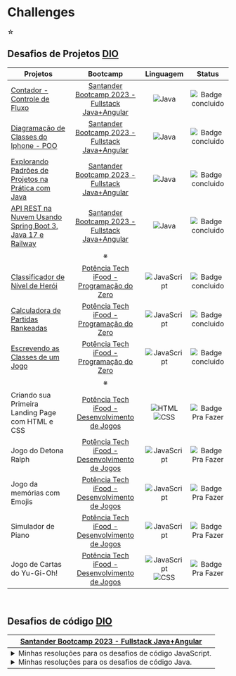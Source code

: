# Challenges

☆

## Desafios de Projetos [DIO](https://web.dio.me)

| Projetos | Bootcamp |  Linguagem | Status |
| ------ | :----------: | :----------: | :---: |
| [Contador - Controle de Fluxo](https://github.com/arodlima/bootcamp-challenges/tree/main/DIO/01_Santander-Fullstack-Java-Angular/controle-fluxo) | [Santander Bootcamp 2023 - Fullstack Java+Angular](https://web.dio.me/track/bf7abb82-1324-4074-9949-f474a1a911fe) | ![Java](https://img.shields.io/badge/-Java-05122A?style=flat&logo=openjdk) | ![Badge concluido](https://img.shields.io/badge/CONCLUIDO-44CC11) | 
| [Diagramação de Classes do Iphone - POO](https://github.com/arodlima/bootcamp-challenges/tree/main/DIO/01_Santander-Fullstack-Java-Angular/iphone-poo) | [Santander Bootcamp 2023 - Fullstack Java+Angular](https://web.dio.me/track/bf7abb82-1324-4074-9949-f474a1a911fe)| ![Java](https://img.shields.io/badge/-Java-05122A?style=flat&logo=openjdk) |  ![Badge concluido](https://img.shields.io/badge/CONCLUIDO-44CC11) |
| [Explorando Padrões de Projetos na Prática com Java](https://github.com/arodlima/bootcamp-challenges/tree/main/DIO/01_Santander-Fullstack-Java-Angular/padroes-projeto-spring) | [Santander Bootcamp 2023 - Fullstack Java+Angular](https://web.dio.me/track/bf7abb82-1324-4074-9949-f474a1a911fe)| ![Java](https://img.shields.io/badge/-Java-05122A?style=flat&logo=openjdk) | ![Badge concluido](https://img.shields.io/badge/CONCLUIDO-44CC11) | 
| [API REST na Nuvem Usando Spring Boot 3, Java 17 e Railway](https://github.com/arodlima/santander-dev-week-2023-api) | [Santander Bootcamp 2023 - Fullstack Java+Angular](https://web.dio.me/track/bf7abb82-1324-4074-9949-f474a1a911fe)| ![Java](https://img.shields.io/badge/-Java-05122A?style=flat&logo=openjdk) | ![Badge concluido](https://img.shields.io/badge/CONCLUIDO-44CC11) |
|ㅤ| ※ |ㅤ|ㅤ|ㅤ|
| [Classificador de Nível de Herói](https://github.com/arodlima/bootcamp-challenges/tree/main/DIO/02_Potencia-Tech-iFood/01_Programacao-do-Zero/Classificador%20de%20Nível%20de%20Herói) | [Potência Tech iFood - Programação do Zero](https://web.dio.me/track/potencia-tech-ifood-programacao-do-zero) | ![JavaScript](https://img.shields.io/badge/-JavaScript-05122A?style=flat&logo=JavaScript) | ![Badge concluido](https://img.shields.io/badge/CONCLUIDO-44CC11) |
| [Calculadora de Partidas Rankeadas](https://github.com/arodlima/bootcamp-challenges/tree/main/DIO/02_Potencia-Tech-iFood/01_Programacao-do-Zero/Calculadora%20de%20Partidas%20Rankeadas) | [Potência Tech iFood - Programação do Zero](https://web.dio.me/track/potencia-tech-ifood-programacao-do-zero) | ![JavaScript](https://img.shields.io/badge/-JavaScript-05122A?style=flat&logo=JavaScript) | ![Badge concluido](https://img.shields.io/badge/CONCLUIDO-44CC11) | 
| [Escrevendo as Classes de um Jogo](https://github.com/arodlima/bootcamp-challenges/tree/main/DIO/02_Potencia-Tech-iFood/01_Programacao-do-Zero/Escrevendo%20as%20Classes%20de%20um%20Jogo) | [Potência Tech iFood - Programação do Zero](https://web.dio.me/track/potencia-tech-ifood-programacao-do-zero) | ![JavaScript](https://img.shields.io/badge/-JavaScript-05122A?style=flat&logo=JavaScript) | ![Badge concluido](https://img.shields.io/badge/CONCLUIDO-44CC11) |
|ㅤ| ※ |ㅤ|ㅤ|ㅤ|
| Criando sua Primeira Landing Page com HTML e CSS | [Potência Tech iFood - Desenvolvimento de Jogos](https://web.dio.me/track/potencia-tech-ifood-desenvolvimento-de-jogos) | ![HTML](https://img.shields.io/badge/-HTML-05122A?style=flat&logo=html5) <br> ![CSS](https://img.shields.io/badge/-CSS-05122A?style=flat&logo=css3) | ![Badge Pra Fazer](https://img.shields.io/badge/PARA%20FAZER-9999A1) | 
| Jogo do Detona Ralph | [Potência Tech iFood - Desenvolvimento de Jogos](https://web.dio.me/track/potencia-tech-ifood-desenvolvimento-de-jogos) | ![JavaScript](https://img.shields.io/badge/-JavaScript-05122A?style=flat&logo=JavaScript) | ![Badge Pra Fazer](https://img.shields.io/badge/PARA%20FAZER-9999A1) | 
| Jogo da memórias com Emojis | [Potência Tech iFood - Desenvolvimento de Jogos](https://web.dio.me/track/potencia-tech-ifood-desenvolvimento-de-jogos) | ![JavaScript](https://img.shields.io/badge/-JavaScript-05122A?style=flat&logo=JavaScript) | ![Badge Pra Fazer](https://img.shields.io/badge/PARA%20FAZER-9999A1) | 
| Simulador de Piano | [Potência Tech iFood - Desenvolvimento de Jogos](https://web.dio.me/track/potencia-tech-ifood-desenvolvimento-de-jogos) | ![JavaScript](https://img.shields.io/badge/-JavaScript-05122A?style=flat&logo=JavaScript) | ![Badge Pra Fazer](https://img.shields.io/badge/PARA%20FAZER-9999A1) | 
| Jogo de Cartas do Yu-Gi-Oh! | [Potência Tech iFood - Desenvolvimento de Jogos](https://web.dio.me/track/potencia-tech-ifood-desenvolvimento-de-jogos) | ![JavaScript](https://img.shields.io/badge/-JavaScript-05122A?style=flat&logo=JavaScript) <br> ![CSS](https://img.shields.io/badge/-CSS-05122A?style=flat&logo=css3) | ![Badge Pra Fazer](https://img.shields.io/badge/PARA%20FAZER-9999A1) | 

<br>

## Desafios de código [DIO](https://web.dio.me)

|[Santander Bootcamp 2023 - Fullstack Java+Angular](https://web.dio.me/track/bf7abb82-1324-4074-9949-f474a1a911fe) |
| --- |
| <details> <summary>Minhas resoluções para os desafios de código JavaScript.</summary> <table><tr><th>N°</th><th>Desafios JavaScript</th></tr><tr><td>01</td><td>[Equilibrando o Saldo](https://github.com/arodlima/bootcamp-challenges/tree/main/DIO/Desafios-de-Codigo/JavaScript/01%20-%20Equilibrando%20o%20saldo)</td></tr><tr><td>02</td><td>[Organizando Seus Ativos](https://github.com/arodlima/bootcamp-challenges/tree/main/DIO/Desafios-de-Codigo/JavaScript/02%20-%20Organizando%20seus%20ativos)</td></tr><tr><td>03</td><td>[Condicionalmente Rico](https://github.com/arodlima/bootcamp-challenges/tree/main/DIO/Desafios-de-Codigo/JavaScript/03%20-%20Condicionalmente%20rico)</td></tr><tr><td>04</td><td>[Juros Compostos](https://github.com/arodlima/bootcamp-challenges/tree/main/DIO/Desafios-de-Codigo/JavaScript/04%20-%20Juros%20compostos)</td></tr><tr><td>05</td><td>[O Grande Deposito](https://github.com/arodlima/bootcamp-challenges/tree/main/DIO/Desafios-de-Codigo/JavaScript/05%20-%20O%20grande%20deposito)</td></tr></table> </details> <details><summary>Minhas resoluções para os desafios de código Java.</summary> <table><tr><th>N°</th><th>Desafios Java</th></tr><tr><td>01</td><td>[Abrindo Contas](https://github.com/arodlima/bootcamp-challenges/tree/main/DIO/Desafios-de-Codigo/Java/01%20-%20Abrindo%20conta)</td></tr><tr><td>02</td><td>[Herança Bancária](https://github.com/arodlima/bootcamp-challenges/tree/main/DIO/Desafios-de-Codigo/Java/02%20-%20Herança%20bancária)</td></tr><tr><td>03</td><td>[Cofres Seguros](https://github.com/arodlima/bootcamp-challenges/tree/main/DIO/Desafios-de-Codigo/Java/03%20-%20Cofres%20seguros)</td></tr><tr><td>04</td><td>[Reunião de Acionistas](https://github.com/arodlima/bootcamp-challenges/tree/main/DIO/Desafios-de-Codigo/Java/04%20-%20Reunião%20de%20acionistas)</td></tr><tr><td>05</td><td>[A Última Transação](https://github.com/arodlima/bootcamp-challenges/tree/main/DIO/Desafios-de-Codigo/Java/05%20-%20A%20última%20transação)</td></tr></table> </details> |

